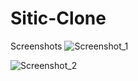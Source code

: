 # Sitic-Clone

Screenshots
![Screenshot_1](https://user-images.githubusercontent.com/33228123/160208604-98611fc1-587d-4ca4-83e1-d50c724a541c.png)

![Screenshot_2](https://user-images.githubusercontent.com/33228123/160208677-3f0ddde1-062a-4d79-8e37-c6be1ad15190.png)
